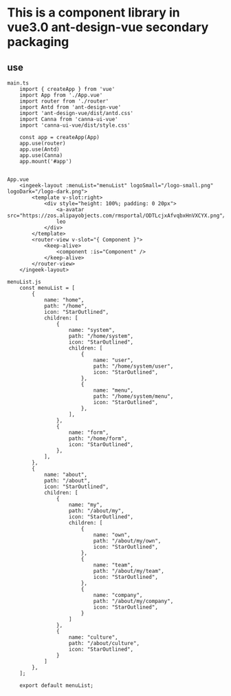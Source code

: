 # This is a component library in vue3.0 ant-design-vue secondary packaging

## use
    main.ts
        import { createApp } from 'vue'
        import App from './App.vue'
        import router from './router'
        import Antd from 'ant-design-vue'
        import 'ant-design-vue/dist/antd.css'
        import Canna from 'canna-ui-vue'
        import 'canna-ui-vue/dist/style.css'

        const app = createApp(App)
        app.use(router)
        app.use(Antd)
        app.use(Canna)
        app.mount('#app')


    App.vue
        <ingeek-layout :menuList="menuList" logoSmall="/logo-small.png" logoDark="/logo-dark.png">
            <template v-slot:right>
                <div style="height: 100%; padding: 0 20px">
                    <a-avatar src="https://zos.alipayobjects.com/rmsportal/ODTLcjxAfvqbxHnVXCYX.png"/>
                    leo
                </div>
            </template>
            <router-view v-slot="{ Component }">
                <keep-alive>
                    <component :is="Component" />
                </keep-alive>
            </router-view>
        </ingeek-layout>

    menuList.js
        const menuList = [
            {
                name: "home",
                path: "/home",
                icon: "StarOutlined",
                children: [
                    {
                        name: "system",
                        path: "/home/system",
                        icon: "StarOutlined",
                        children: [
                            {
                                name: "user",
                                path: "/home/system/user",
                                icon: "StarOutlined",
                            },
                            {
                                name: "menu",
                                path: "/home/system/menu",
                                icon: "StarOutlined",
                            },
                        ],
                    },
                    {
                        name: "form",
                        path: "/home/form",
                        icon: "StarOutlined",
                    },
                ],
            },
            {
                name: "about",
                path: "/about",
                icon: "StarOutlined",
                children: [
                    {
                        name: "my",
                        path: "/about/my",
                        icon: "StarOutlined",
                        children: [
                            {
                                name: "own",
                                path: "/about/my/own",
                                icon: "StarOutlined",
                            },
                            {
                                name: "team",
                                path: "/about/my/team",
                                icon: "StarOutlined",
                            },
                            {
                                name: "company",
                                path: "/about/my/company",
                                icon: "StarOutlined",
                            }
                        ]
                    },
                    {
                        name: "culture",
                        path: "/about/culture",
                        icon: "StarOutlined",
                    }
                ]
            },
        ];

        export default menuList;